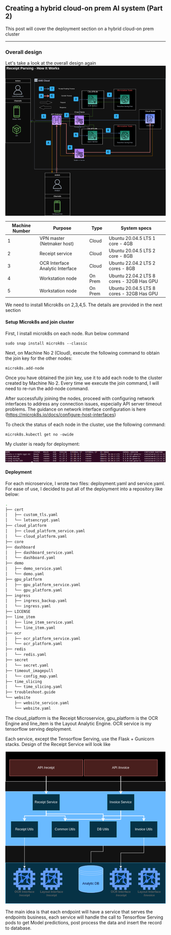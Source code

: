 ## Creating a hybrid cloud-on prem AI system (Part 2)

This post will cover the deployment section on a hybrid cloud-on prem cluster

---

### Overall design
Let's take a look at the overall design again
![System Architecture](https://github.com/truongpl/truongpl.github.io/raw/main/docs/assets/Mainflow.png)


| Machine Number | Purpose                          | Type    | System specs                        |
|----------------|----------------------------------|---------|-------------------------------------|
| 1              | VPN master (Netmaker host)       | Cloud   | Ubuntu 20.04.5 LTS 1 core - 4GB           |
| 2              | Receipt service                  | Cloud   | Ubuntu 20.04.5 LTS 2 core - 8GB           |
| 3              | OCR Interface Analytic Interface | Cloud   | Ubuntu 22.04.2 LTS 2 cores - 8GB          |
| 4              | Workstation node                 | On Prem | Ubuntu 22.04.2 LTS 8 cores - 32GB Has GPU |
| 5              | Workstation node                 | On Prem | Ubuntu 20.04.5 LTS 8 cores - 32GB Has GPU |


We need to install Microk8s on 2,3,4,5. The details are provided in the next section


#### Setup Microk8s and join cluster
First, I install microk8s on each node. Run below command

```
sudo snap install microk8s --classic
```
Next, on Machine No 2 (Cloud), execute the following command to obtain the join key for the other nodes:
```
microk8s.add-node
```
Once you have obtained the join key, use it to add each node to the cluster created by Machine No 2. Every time we execute the join command, I will need to re-run the add-node command.

After successfully joining the nodes, proceed with configuring network interfaces to address any connection issues, especially API server timeout problems. The guidance on network interface configuration is here (https://microk8s.io/docs/configure-host-interfaces)

To check the status of each node in the cluster, use the following command:

```
microk8s.kubectl get no -owide
```

My cluster is ready for deployment:


![Cluster](https://github.com/truongpl/truongpl.github.io/raw/main/docs/assets/Cluster.png)

#### Deployment
For each microservice, I wrote two files: deployment.yaml and service.yaml. For ease of use, I decided to put all of the deployment into a repository like below:

```bash
.
├── cert
│   ├── custom_tls.yaml
│   └── letsencrypt.yaml
├── cloud_platform
│   ├── cloud_platform_service.yaml
│   └── cloud_platform.yaml
├── core
├── dashboard
│   ├── dashboard_service.yaml
│   └── dashboard.yaml
├── demo
│   ├── demo_service.yaml
│   └── demo.yaml
├── gpu_platform
│   ├── gpu_platform_service.yaml
│   └── gpu_platform.yaml
├── ingress
│   ├── ingress_backup.yaml
│   └── ingress.yaml
├── LICENSE
├── line_item
│   ├── line_item_service.yaml
│   └── line_item.yaml
├── ocr
│   ├── ocr_platform_service.yaml
│   └── ocr_platform.yaml
├── redis
│   └── redis.yaml
├── secret
│   └── secret.yaml
├── timeout_imagepull
│   └── config_map.yaml
├── time_slicing
│   └── time_slicing.yaml
├── troubleshoot.guide
└── website
    ├── website_service.yaml
    └── website.yaml
```

The cloud_platform is the Receipt Microservice, gpu_platform is the OCR Engine and line_item is the Layout Analytic Engine. OCR service is my tensorflow serving deployment.

Each service, except the Tensorflow Serving, use the Flask + Gunicorn stacks. Design of the Receipt Service will look like 

![Component](https://github.com/truongpl/truongpl.github.io/raw/main/docs/assets/Component.png)

The main idea is that each endpoint will have a service that serves the endpoints business, each service will handle the call to Tensorflow Serving pods to get Model predictions, post process the data and insert the record to database.
